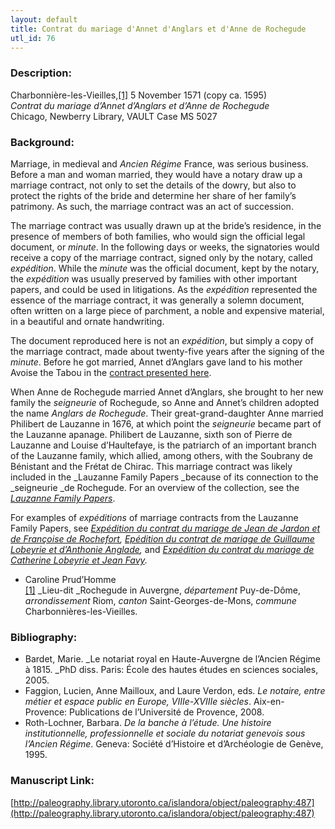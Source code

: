 ```yaml
---
layout: default
title: Contrat du mariage d'Annet d'Anglars et d'Anne de Rochegude
utl_id: 76
---
```


### Description:

Charbonnière-les-Vieilles,<a id="_ftnref1">[[1]](#_ftn1)</a> 5 November 1571 (copy ca. 1595)<br>
_Contrat du mariage d’Annet d’Anglars et d’Anne de Rochegude_<br>
Chicago, Newberry Library, VAULT Case MS 5027

### Background:

Marriage, in medieval and _Ancien Régime_ France, was serious business. Before a man and woman married, they would have a notary draw up a marriage contract, not only to set the details of the dowry, but also to protect the rights of the bride and determine her share of her family’s patrimony. As such, the marriage contract was an act of succession.

The marriage contract was usually drawn up at the bride’s residence, in the presence of members of both families, who would sign the official legal document, or _minute_. In the following days or weeks, the signatories would receive a copy of the marriage contract, signed only by the notary, called _expédition_. While the _minute_ was the official document, kept by the notary, the _expédition_ was usually preserved by families with other important papers, and could be used in litigations. As the _expédition_ represented the essence of the marriage contract, it was generally a solemn document, often written on a large piece of parchment, a noble and expensive material, in a beautiful and ornate handwriting.

The document reproduced here is not an _expédition_, but simply a copy of the marriage contract, made about twenty-five years after the signing of the _minute_. Before he got married, Annet d’Anglars gave land to his mother Avoise the Tabou in the [contract presented here](https://paleography.library.utoronto.ca/islandora/object/paleography%3A488#22a9ce7a-82f2-4f58-a13d-a6f0fa6bf124).

When Anne de Rochegude married Annet d’Anglars, she brought to her new family the _seigneurie_ of Rochegude, so Anne and Annet’s children adopted the name _Anglars de Rochegude_. Their great-grand-daughter Anne married Philibert de Lauzanne in 1676, at which point the _seigneurie_ became part of the Lauzanne apanage. Philibert de Lauzanne, sixth son of Pierre de Lauzanne and Louise d’Haultefaye, is the patriarch of an important branch of the Lauzanne family, which allied, among others, with the Soubrany de Bénistant and the Frétat de Chirac. This marriage contract was likely included in the _Lauzanne Family Papers _because of its connection to the _seigneurie _de Rochegude. For an overview of the collection, see the <a href="http://newberry.org/lauzanne-family-papers">_Lauzanne Family Papers_</a>.

For examples of _expéditions_ of marriage contracts from the Lauzanne Family Papers, see [_Expédition du contrat du mariage de Jean de Jardon et de Françoise de Rochefort_](https://paleography.library.utoronto.ca/islandora/object/paleography%3A484#52b4dfe1-d5f3-487c-9d00-866b691aed6b)_, _[_Epédition du contrat de mariage de Guillaume Lobeyrie et d’Anthonie Anglade_](https://paleography.library.utoronto.ca/islandora/object/paleography%3A476#caf91ed7-a788-410b-8093-f3d92c85a452)_,_ and [_Expédition du contrat du mariage de Catherine Lobeyrie et Jean Favy_](https://paleography.library.utoronto.ca/islandora/object/paleography%3A483#dfbb667f-fb18-4d1a-9775-0716c3244fd3)_._
- Caroline Prud’Homme<br>
<a id="_ftn1">[[1]](#_ftnref1)</a> _Lieu-dit _Rochegude in Auvergne, _département_ Puy-de-Dôme, _arrondissement_ Riom, _canton_ Saint-Georges-de-Mons, _commune_ Charbonnières-les-Vieilles.

### Bibliography:

- Bardet, Marie. _Le notariat royal en Haute-Auvergne de l’Ancien Régime à 1815. _PhD diss. Paris: École des hautes études en sciences sociales, 2005.
- Faggion, Lucien, Anne Mailloux, and Laure Verdon, eds. _Le notaire, entre métier et espace public en Europe, VIIIe-XVIIIe siècles_. Aix-en-Provence: Publications de l’Université de Provence, 2008.
- Roth-Lochner, Barbara. _De la banche à l’étude. Une histoire institutionnelle, professionnelle et sociale du notariat genevois sous l’Ancien Régime_. Geneva: Société d’Histoire et d’Archéologie de Genève, 1995.

### Manuscript Link:

[http://paleography.library.utoronto.ca/islandora/object/paleography:487](http://paleography.library.utoronto.ca/islandora/object/paleography:487)
